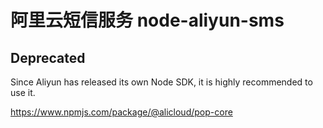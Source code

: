 # 阿里云短信服务 node-aliyun-sms

## Deprecated

Since Aliyun has released its own Node SDK, it is highly recommended to use it.

https://www.npmjs.com/package/@alicloud/pop-core
